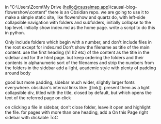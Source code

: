 in "C:\Users\Zoom\My Drive (hello@causalmap.app)\causal-blog-flowershow\content" there is an Obsidian repo. we are going to use it to make a simple static site, like flowershow and quartz do, with left-side collapsible navigation with folders and subfolders, initially collapse to the top level. initially show index.md as the home page. write a script to do this in python.

Only include folders which begin with a number, and don't include files in the root except for index.md
Don't show the filename as title of the main content.
use the first heading (h1 h2 etc) of the content as the title in the sidebar and for the html page. but keep ordering the folders and their contents in alphanumeric sort of the filenames
and strip the numbers from the folders in the sidebar
add a light, academic style with plenty of padding around body 

good but more padding, sidebar much wider, slightly larger fonts everywhere. 
obsidian's internal links like: [[link]]. present them as a light collapsible div, titled with the title, closed by default, but which opens the text of the referred page on click

on clicking a file in sidebar, don't close folder, leave it open and highlight the file. 
for pages with more than one heading, add a On this Page right sidebar with clickable ToC
